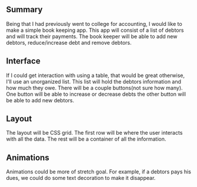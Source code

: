 ## Summary
Being that I had previously went to college for accounting, I would like to make a simple book keeping app. This app will consist of a list of debtors and will track their payments.
The book keeper will be able to add new debtors, reduce/increase debt and remove debtors.

## Interface

If I could get interaction with using a table, that would be great otherwise, I'll use an unorganized list. This list will hold the debtors information and how much they owe.
There will be a couple buttons(not sure how many). One button will be able to increase or decrease debts the other button will be able to add new debtors. 

## Layout

The layout will be CSS grid. The first row will be where the user interacts with all the data. The rest will be a container of all the information. 

## Animations

Animations could be more of stretch goal. For example, if a debtors pays his dues, we could do some text decoration to make it disappear. 


